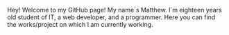 Hey! Welcome to my GitHub page! My name´s Matthew.
I´m eighteen years old student of IT, a web developer, and a programmer. Here you can find the works/project on which I am currently working.
